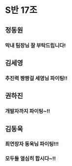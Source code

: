 # S반 17조

## 정동원
### 막내 팀장님 잘 부탁드립니다!

## 김세영
### 추진력 짱짱걸 세영님 파이팅!!

## 권하진
### 개발자까지 파이팅~!!

## 김동욱
### 최연장자 동욱님 파이팅!!!

### 모두들 열심히 합시다~!!

